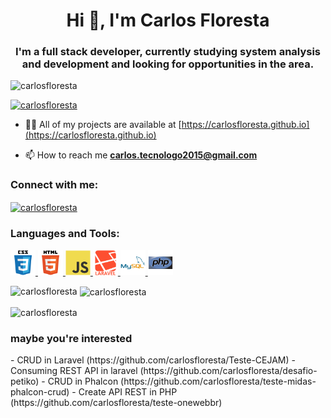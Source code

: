 <h1 align="center">Hi 👋, I'm Carlos Floresta</h1>
<h3 align="center">I'm a full stack developer, currently studying system analysis and development and looking for opportunities in the area.</h3>

<p align="left"> <img src="https://komarev.com/ghpvc/?username=carlosfloresta&label=Profile%20views&color=0e75b6&style=flat" alt="carlosfloresta" /> </p>

<p align="left"> <a href="https://github.com/ryo-ma/github-profile-trophy"><img src="https://github-profile-trophy.vercel.app/?username=carlosfloresta" alt="carlosfloresta" /></a> </p>

- 👨‍💻 All of my projects are available at [https://carlosfloresta.github.io](https://carlosfloresta.github.io)

- 📫 How to reach me **carlos.tecnologo2015@gmail.com**

<h3 align="left">Connect with me:</h3>
<p align="left">
<a href="https://linkedin.com/in/carlosfloresta" target="blank"><img align="center" src="https://raw.githubusercontent.com/rahuldkjain/github-profile-readme-generator/master/src/images/icons/Social/linked-in-alt.svg" alt="carlosfloresta" height="30" width="40" /></a>
</p>

<h3 align="left">Languages and Tools:</h3>
<p align="left"> <a href="https://www.w3schools.com/css/" target="_blank"> <img src="https://raw.githubusercontent.com/devicons/devicon/master/icons/css3/css3-original-wordmark.svg" alt="css3" width="40" height="40"/> </a> <a href="https://www.w3.org/html/" target="_blank"> <img src="https://raw.githubusercontent.com/devicons/devicon/master/icons/html5/html5-original-wordmark.svg" alt="html5" width="40" height="40"/> </a> <a href="https://developer.mozilla.org/en-US/docs/Web/JavaScript" target="_blank"> <img src="https://raw.githubusercontent.com/devicons/devicon/master/icons/javascript/javascript-original.svg" alt="javascript" width="40" height="40"/> </a> <a href="https://laravel.com/" target="_blank"> <img src="https://raw.githubusercontent.com/devicons/devicon/master/icons/laravel/laravel-plain-wordmark.svg" alt="laravel" width="40" height="40"/> </a> <a href="https://www.mysql.com/" target="_blank"> <img src="https://raw.githubusercontent.com/devicons/devicon/master/icons/mysql/mysql-original-wordmark.svg" alt="mysql" width="40" height="40"/> </a> <a href="https://www.php.net" target="_blank"> <img src="https://raw.githubusercontent.com/devicons/devicon/master/icons/php/php-original.svg" alt="php" width="40" height="40"/> </a> </p>

<p><img align="left" src="https://github-readme-stats.vercel.app/api/top-langs?username=carlosfloresta&show_icons=true&locale=en&layout=compact" alt="carlosfloresta" /></p>

<p>&nbsp;<img align="center" src="https://github-readme-stats.vercel.app/api?username=carlosfloresta&show_icons=true&locale=en" alt="carlosfloresta" /></p>

<p><img align="center" src="https://github-readme-streak-stats.herokuapp.com/?user=carlosfloresta&" alt="carlosfloresta" /></p>

<h3>maybe you're interested</h3>
- CRUD in Laravel (https://github.com/carlosfloresta/Teste-CEJAM)
- Consuming REST API in laravel (https://github.com/carlosfloresta/desafio-petiko)
- CRUD in Phalcon (https://github.com/carlosfloresta/teste-midas-phalcon-crud)
- Create API REST in PHP (https://github.com/carlosfloresta/teste-onewebbr)
